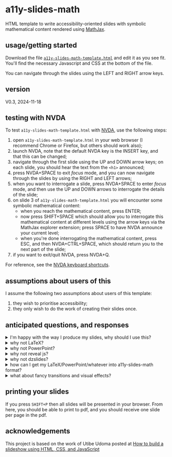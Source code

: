 # a11y-slides-math
HTML template to write accessibility-oriented slides with symbolic mathematical content 
rendered using [MathJax](https://www.mathjax.org/). 

## usage/getting started
Download the file [`a11y-slides-math-template.html`](https://raw.githubusercontent.com/cmhughes/a11y-slides-math/refs/heads/main/a11y-slides-math-template.html) and edit it as you see fit. You'll find the 
necessary Javascript and CSS at the bottom of the file. 

You can navigate through the slides using the LEFT and RIGHT arrow keys.

## version
V0.3, 2024-11-18

## testing with NVDA
To test `a11y-slides-math-template.html` with [NVDA](https://www.nvaccess.org/download/), use the following steps:

1. open `a11y-slides-math-template.html` in your web browser (I recommend Chrome or Firefox, but others should work also);
2. launch NVDA, note that the default NVDA key is the INSERT key, and that this can be changed;
3. navigate through the first slide using the UP and DOWN arrow keys; on each slide, you should hear the text from the `<h1>` announced;
4. press NVDA+SPACE to exit <i>focus</i> mode, and you can now navigate through the slides by using the RIGHT and LEFT arrows;
5. when you want to interrogate a slide, press NVDA+SPACE to enter <i>focus</i> mode, and then use the UP and DOWN arrows to interrogate the details of the slide;
6. on slide 3 of `a11y-slides-math-template.html` you will encounter some symbolic mathematical content:
    * when you reach the mathematical content, press ENTER;
    * now press SHIFT+SPACE which should allow you to interrogate this mathematical content at different levels using the arrow keys via the MathJax explorer extension; press SPACE to have NVDA announce your current level;
    * when you're done interrogating the mathematical content, press ESC, and then NVDA+CTRL+SPACE, which should 
      return you to the next part of the slide;
7. if you want to exit/quit NVDA, press NVDA+Q.

For reference, see the [NVDA keyboard shortcuts](https://www.nvaccess.org/files/nvdaTracAttachments/455/keycommands%20with%20laptop%20keyboard%20layout.html).

## assumptions about users of this
I assume the following two assumptions about users of this template:

1. they wish to prioritise accessibility;
2. they only wish to do the work of creating their slides once.

## anticipated questions, and responses
<details>
<summary>I'm happy with the way I produce my slides, why should I use this?</summary>

If you're happy with your method, keep using your method, and don't use this template. 
</details>

<details>
<summary>why not LaTeX?</summary>

Before I answer, please understand that I am a supporter of LaTeX; see my tex stackexchange profile at <a href="https://tex.stackexchange.com/users/6621/cmhughes">cmhughes</a>, and <a href="https://github.com/cmhughes/latexindent.pl/">latexindent.pl</a> which I have authored and maintained since 2012.

LaTeX produces pdf files by default. Such pdf files that contain mathematical content will, in general, not be accessible to assistive technology. Authors that choose
to use LaTeX (with classes such as beamer) will have to do the work of creating their slides more than once if they wish to create an accessible version. If you have
a method that you're happy with, stick with it. 
</details>

<details>
<summary>why not PowerPoint?</summary>

I have been unable to create PowerPoint slides that I can navigate with 
assistive technology. If you have an example that works, please do link me to them.
</details>

<details>
<summary>why not reveal js?</summary>

I have been unable to create <a href="https://revealjs.com">reveal.js</a> slides that I can navigate with 
assistive technology. If you have an example that works, please do link me to them.
</details>

<details>
<summary>why not dzslides?</summary>

I have been unable to create <a href="https://github.com/paulrouget/dzslides">dzslides</a> slides that I can navigate with 
assistive technology. If you have an example that works, please do link me to them.
</details>

<details>
<summary>how can I get my LaTeX/PowerPoint/whatever into a11y-slides-math format?</summary>

I have no idea, and that's not what this project is about. I only want to do work once (see assumption 2 in the above), so I *produce* my slides in a11y-slides-math format. 
</details>

<details>
<summary>what about fancy transitions and visual effects?</summary>

a11y-slides-math is not about fancy transitions and visual effects. If you want something 
more visually appealing, you can edit the CSS and Javascript as you see fit, or use 
something like <a href="https://revealjs.com">reveal.js</a> or <a href="https://github.com/paulrouget/dzslides">dzslides</a>. 

a11y-slides-math is deliberately simple HTML with minimal Javascript and CSS, designed to be navigated
with assistive technology.  I intend to keep it that way, prioritising accessibility and screen reader navigability above everything else.

</details>

## printing your slides
If you press `SHIFT+P` then all slides will be presented in your browser. From here, you should be able to print to pdf, and you should receive one slide per page in the pdf.

## acknowledgements
This project is based on the work of Utibe Udoma posted at [How to build a slideshow using HTML, CSS, and JavaScript](https://medium.com/illumination/how-to-build-a-slideshow-using-html-css-and-javascript-977ecbdbf48c)
